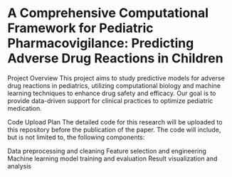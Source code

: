 # A Comprehensive Computational Framework for Pediatric Pharmacovigilance: Predicting Adverse Drug Reactions in Children
Project Overview
This project aims to study predictive models for adverse drug reactions in pediatrics, utilizing computational biology and machine learning techniques to enhance drug safety and efficacy. Our goal is to provide data-driven support for clinical practices to optimize pediatric medication.

Code Upload Plan
The detailed code for this research will be uploaded to this repository before the publication of the paper. The code will include, but is not limited to, the following components:

Data preprocessing and cleaning
Feature selection and engineering
Machine learning model training and evaluation
Result visualization and analysis

